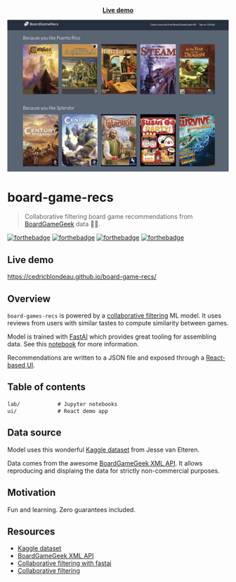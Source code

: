 <p align="center">
  <strong><a href="https://cedricblondeau.github.io/board-game-recs/" title="Live demo">Live demo</a></strong>
</p>

![board-game-recs-demo](demo.jpg)

# board-game-recs

> Collaborative filtering board game recommendations from [BoardGameGeek](https://boardgamegeek.com/) data 🎲🤖.

[![forthebadge](https://forthebadge.com/images/badges/made-with-crayons.svg)](https://forthebadge.com) [![forthebadge](https://forthebadge.com/images/badges/made-with-python.svg)](https://forthebadge.com) [![forthebadge](https://forthebadge.com/images/badges/made-with-javascript.svg)](https://forthebadge.com) [![forthebadge](https://forthebadge.com/images/badges/it-works-why.svg)](https://forthebadge.com)

## Live demo

https://cedricblondeau.github.io/board-game-recs/

## Overview

`board-games-recs` is powered by a [collaborative filtering](https://en.wikipedia.org/wiki/Collaborative_filtering) ML model. It uses reviews from users with similar tastes to compute similarity between games.

Model is trained with [FastAI](https://docs.fast.ai/collab.html) which provides great tooling for assembling data. See this [notebook](lab/model.ipynb) for more information.

Recommendations are written to a JSON file and exposed through a [React-based UI](ui). 

## Table of contents

```
lab/            # Jupyter notebooks
ui/             # React demo app
```

## Data source

Model uses this wonderful [Kaggle dataset](https://www.kaggle.com/jvanelteren/boardgamegeek-reviews) from Jesse van Elteren.

Data comes from the awesome [BoardGameGeek XML API](https://boardgamegeek.com/wiki/page/XML_API_Terms_of_Use). It allows reproducing and displaing the data for strictly non-commercial purposes.

## Motivation

Fun and learning. Zero guarantees included.

## Resources

- [Kaggle dataset](https://www.kaggle.com/jvanelteren/boardgamegeek-reviews)
- [BoardGameGeek XML API](https://boardgamegeek.com/wiki/page/BGG_XML_API2)
- [Collaborative filtering with fastai](https://docs.fast.ai/collab.html)
- [Collaborative filtering](https://en.wikipedia.org/wiki/Collaborative_filtering)
